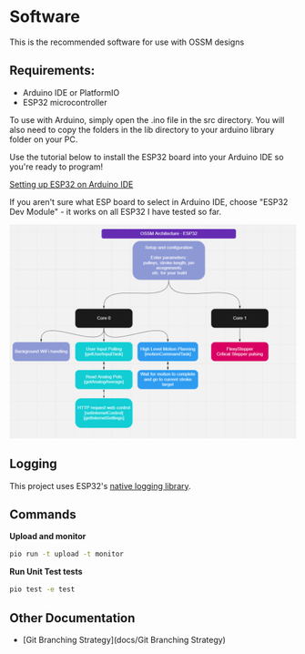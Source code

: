 # Software
This is the recommended software for use with OSSM designs

## Requirements:
- Arduino IDE or PlatformIO
- ESP32 microcontroller

To use with Arduino, simply open the .ino file in the src directory. You will also need to copy the folders in the lib directory to your arduino library folder on your PC.

Use the tutorial below to install the ESP32 board into your Arduino IDE so you're ready to program!

[Setting up ESP32 on Arduino IDE](https://randomnerdtutorials.com/installing-the-esp32-board-in-arduino-ide-windows-instructions/)

If you aren't sure what ESP board to select in Arduino IDE, choose "ESP32 Dev Module" - it works on all ESP32 I have tested so far.

![ESP32 Architecture](https://github.com/KinkyMakers/OSSM-hardware/blob/master/PlatformIO%20ESP32%20code/OSSM_ESP32/OSSM%20ESP32%20Architecture.png)


## Logging

This project uses ESP32's [native logging library](https://docs.espressif.com/projects/esp-idf/en/stable/esp32/api-reference/system/log.html).


## Commands

**Upload and monitor**
```bash
pio run -t upload -t monitor
```

**Run Unit Test tests**
```bash
pio test -e test
```

## Other Documentation
- [Git Branching Strategy](docs/Git Branching Strategy)